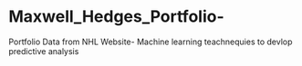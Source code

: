 # Maxwell_Hedges_Portfolio-
Portfolio 
Data from NHL Website- Machine learning teachnequies to devlop predictive analysis
